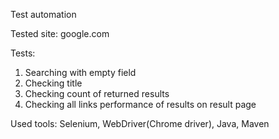 Test automation

Tested site: google.com

Tests:
1. Searching with empty field
2. Checking title
3. Checking count of returned results 
4. Checking all links performance of results on result page

Used tools: Selenium, WebDriver(Chrome driver), Java, Maven